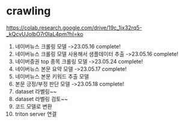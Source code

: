 # crawling
https://colab.research.google.com/drive/19c_1jx32rq5-_kQcvUJolbO7r0laL4pm?hl=ko


1. 네이버뉴스 크롤링 모델 ->23.05.16 complete!
2. 네이버뉴스 크롤링 모델 사용해서 샘플데이터 추출 ->23.05.16 complete!
3. 네이버증권 top 종목 크롤링 모델 ->23.05.24 complete!
4. 네이버뉴스 본문 요약 모델 ->23.05.17 complete!
5. 네이버뉴스 본문 키워드 추출 모델 
6. 본문 긍정/부정 판단 모델 ->23.05.18 complete!
7. dataset 라벨링~~
8. dataset 라벨링 검토~~
9. 코드 모델로 변환
10. triton server 연결
